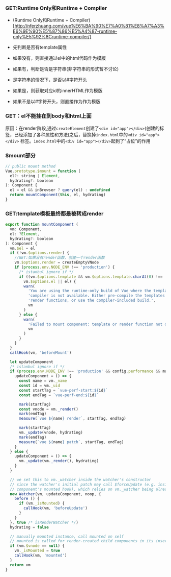 ### GET:Runtime Only和Runtime + Compiler
- (Runtime Only和Runtime + Compiler)[http://nferzhuang.com/vue%E6%BA%90%E7%A0%81%E8%A7%A3%E6%9E%90%E5%87%86%E5%A4%87-runtime-only%E5%92%8Cruntime-compiler/]

- 先判断是否有template属性
- 如果没有，则直接通过el中的html代码作为模版
- 如果有，判断是否是字符串(非字符串的形式暂不讨论)
- 是字符串的情况下，是否以#字符开头
- 如果是，则获取对应id的innerHTML作为模版
- 如果不是以#字符开头，则直接作为作为模版

### GET：el不能挂在到body和html上面
原因：在render阶段,通过`createElement`创建了`<div id="app"></div>`(创建的标签，已经添加了各种属性和方法)之后，替换掉`index.html`中的`<div id="app"></div>` 标签。`index.html`中的`<div id="app"></div>`起到了“占位”的作用



### $mount部分
```javascript
// public mount method
Vue.prototype.$mount = function (
  el?: string | Element,
  hydrating?: boolean
): Component {
  el = el && inBrowser ? query(el) : undefined
  return mountComponent(this, el, hydrating)
}
```

### GET:template模板最终都最被转成render
```javascript
export function mountComponent (
  vm: Component,
  el: ?Element,
  hydrating?: boolean
): Component {
  vm.$el = el
  if (!vm.$options.render) {
    //GET:如果没有render函数，创建一个render函数
    vm.$options.render = createEmptyVNode
    if (process.env.NODE_ENV !== 'production') {
      /* istanbul ignore if */
      if ((vm.$options.template && vm.$options.template.charAt(0) !== '#') ||
        vm.$options.el || el) {
        warn(
          'You are using the runtime-only build of Vue where the template ' +
          'compiler is not available. Either pre-compile the templates into ' +
          'render functions, or use the compiler-included build.',
          vm
        )
      } else {
        warn(
          'Failed to mount component: template or render function not defined.',
          vm
        )
      }
    }
  }
  callHook(vm, 'beforeMount')

  let updateComponent
  /* istanbul ignore if */
  if (process.env.NODE_ENV !== 'production' && config.performance && mark) {
    updateComponent = () => {
      const name = vm._name
      const id = vm._uid
      const startTag = `vue-perf-start:${id}`
      const endTag = `vue-perf-end:${id}`

      mark(startTag)
      const vnode = vm._render()
      mark(endTag)
      measure(`vue ${name} render`, startTag, endTag)

      mark(startTag)
      vm._update(vnode, hydrating)
      mark(endTag)
      measure(`vue ${name} patch`, startTag, endTag)
    }
  } else {
    updateComponent = () => {
      vm._update(vm._render(), hydrating)
    }
  }

  // we set this to vm._watcher inside the watcher's constructor
  // since the watcher's initial patch may call $forceUpdate (e.g. inside child
  // component's mounted hook), which relies on vm._watcher being already defined
  new Watcher(vm, updateComponent, noop, {
    before () {
      if (vm._isMounted) {
        callHook(vm, 'beforeUpdate')
      }
    }
  }, true /* isRenderWatcher */)
  hydrating = false

  // manually mounted instance, call mounted on self
  // mounted is called for render-created child components in its inserted hook
  if (vm.$vnode == null) {
    vm._isMounted = true
    callHook(vm, 'mounted')
  }
  return vm
}
```
